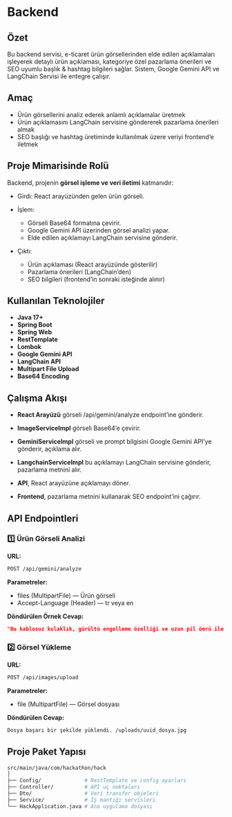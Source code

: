 # Backend 
## Özet
Bu backend servisi, e-ticaret ürün görsellerinden elde edilen açıklamaları işleyerek detaylı ürün açıklaması, kategoriye özel pazarlama önerileri ve SEO uyumlu başlık & hashtag bilgileri sağlar.
Sistem, Google Gemini API ve LangChain Servisi ile entegre çalışır.

## Amaç
- Ürün görsellerini analiz ederek anlamlı açıklamalar üretmek
- Ürün açıklamasını LangChain servisine göndererek pazarlama önerileri almak
- SEO başlığı ve hashtag üretiminde kullanılmak üzere veriyi frontend’e iletmek

## Proje Mimarisinde Rolü
Backend, projenin **görsel işleme ve veri iletimi** katmanıdır:

- Girdi: React arayüzünden gelen ürün görseli.
- İşlem:
  - Görseli Base64 formatına çevirir.
  - Google Gemini API üzerinden görsel analizi yapar.
  - Elde edilen açıklamayı LangChain servisine gönderir.

- Çıktı:
  - Ürün açıklaması (React arayüzünde gösterilir)
  - Pazarlama önerileri (LangChain’den)
  - SEO bilgileri (frontend’in sonraki isteğinde alınır)

## Kullanılan Teknolojiler
- **Java 17+**
- **Spring Boot**
- **Spring Web**
- **RestTemplate**
- **Lombok**
- **Google Gemini API**
- **LangChain API**
- **Multipart File Upload**
- **Base64 Encoding**

## Çalışma Akışı
- **React Arayüzü** görseli /api/gemini/analyze endpoint’ine gönderir.

- **ImageServiceImpl** görseli Base64’e çevirir.

- **GeminiServiceImpl** görseli ve prompt bilgisini Google Gemini API’ye gönderir, açıklama alır.

- **LangchainServiceImpl** bu açıklamayı LangChain servisine gönderir, pazarlama metnini alır.

- **API**, React arayüzüne açıklamayı döner.

- **Frontend**, pazarlama metnini kullanarak SEO endpoint’ini çağırır.

## API Endpointleri
### 1️⃣ Ürün Görseli Analizi

**URL:**  
```bash
POST /api/gemini/analyze
```
**Parametreler:**
- files (MultipartFile) — Ürün görseli
- Accept-Language (Header) — tr veya en

**Döndürülen Örnek Cevap:**
```json
"Bu kablosuz kulaklık, gürültü engelleme özelliği ve uzun pil ömrü ile..."
```

### 2️⃣ Görsel Yükleme 

**URL:**  
```bash
POST /api/images/upload
```

**Parametreler:**
- file (MultipartFile) — Görsel dosyası

**Döndürülen Cevap:**
```bash
Dosya başarı bir şekilde yüklendi. /uploads/uuid_dosya.jpg
```

## Proje Paket Yapısı
```bash
src/main/java/com/hackathon/hack
│
├── Config/              # RestTemplate ve config ayarları
├── Controller/          # API uç noktaları
├── Dto/                 # Veri transfer objeleri
├── Service/             # İş mantığı servisleri
└── HackApplication.java # Ana uygulama dosyası
```


